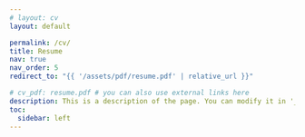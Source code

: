 ```yaml
---
# layout: cv
layout: default

permalink: /cv/
title: Resume
nav: true
nav_order: 5
redirect_to: "{{ '/assets/pdf/resume.pdf' | relative_url }}"

# cv_pdf: resume.pdf # you can also use external links here
description: This is a description of the page. You can modify it in '_pages/cv.md'. You can also change or remove the top pdf download button.
toc:
  sidebar: left
---
```

